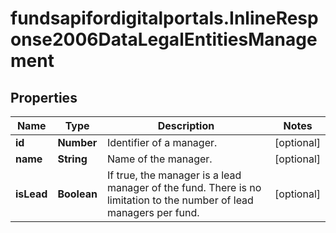 # fundsapifordigitalportals.InlineResponse2006DataLegalEntitiesManagement

## Properties

Name | Type | Description | Notes
------------ | ------------- | ------------- | -------------
**id** | **Number** | Identifier of a manager.  | [optional] 
**name** | **String** | Name of the manager. | [optional] 
**isLead** | **Boolean** | If true, the manager is a lead manager of the fund. There is no limitation to the number of lead managers per fund. | [optional] 


